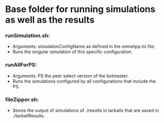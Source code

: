 # Base folder for running simulations as well as the results

### runSimulation.sh:
- Arguments: simulationConfigName as defined in the omnetpp.ini file.
- Runs the singular simulation of this specific configuration.

### runAllForPS:
- Arguments: PS the peer select version of the botmaster.
- Runs the simulations configured by all configurations that include the PS.

### fileZipper.sh:
- Stores the output of simulations of ./results in tarballs that are saved in ./tarballResults.

